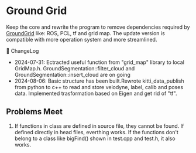 # Ground Grid
Keep the core and rewrite the program to remove dependencies required by [GroundGrid](https://github.com/dcmlr/groundgrid) like: ROS, PCL, tf and grid map. The update version is compatible with more operation system and more streamlined.

<!--  -->
📜 ChangeLog
- 2024-07-31: Ectracted useful function from "grid_map" library to local GridMap.h. GroundSegmentation::filter_cloud and GroundSegmentation::insert_cloud are on going
- 2024-08-06: Basic structure has been built.Rewrote kitti_data_publish from python to c++ to read and store velodyne, label, calib and poses data. Implemented trasformation based on Eigen and get rid of "tf".

## Problems Meet
1. If functions in class are defined in source file, they cannot be found. If defined directly in head files, everthing works. If the functions don't belong to a class like bigFind() shown in test.cpp and test.h, it also works. 
